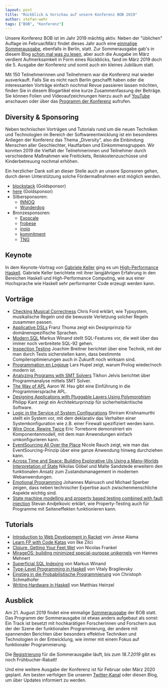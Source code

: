 ```yaml
---
layout: post
title: "Rückblick & Vorschau auf unsere Konferenz BOB 2019"
author: stefan-wehr
tags: ["BOB", "Konferenz"]
---
```


Unsere Konferenz BOB ist im Jahr 2019 mächtig aktiv. Neben der "üblichen" Auflage im Februar/März findet dieses Jahr auch eine
[einmalige Sommerausgabe](https://bobkonf.de/2019-summer/),
ebenfalls in Berlin, statt. Zur Sommerausgabe gab's in diesem Blog
[schon mal was zu lesen](https://funktionale-programmierung.de/2019/06/19/summer-bob.html), aber auch die Ausgabe im März verdient Aufmerksamkeit
in Form eines Rückblicks, fand im März 2019
doch die 5. Ausgabe der Konferenz und somit auch ein kleines Jubiläum
statt.

<!-- more start -->

Mit 150 Teilnehmerinnen und Teilnehmern war die Konferenz mal wieder
ausverkauft. Falls Sie es nicht nach Berlin geschafft haben oder
die interessanten Vorträge einfach nochmal Revue passieren lassen
möchten, finden Sie in diesem Blogartikel eine kurze Zusammenfassung
der Beiträge. Sie können Folien und Videoaufzeichnungen hierzu auch auf
[YouTube](https://www.youtube.com/channel/UC2svxmX1Bfyaln2bs9ZsyGA) anschauen oder über das
[Programm der Konferenz](https://bobkonf.de/2019/de/program.html) aufrufen.

Diversity & Sponsoring
---------

Neben technischen Vorträgen und Tutorials rund um die neuen Techniken und Technologien im Bereich der Softwareentwicklung ist ein besonderes Anliegen der Konferenz das Thema „Diversity“, also die Einbindung Menschen aller Geschlechter, Hautfarben und Einkommensgruppen. Wir konnten 2019 die Vielfalt der Teilnehmerinnen und Teilnehmer durch verschiedene Maßnahmen wie
Freitickets, Reiskostenzuschüsse und Kinderbetreuung nochmal erhöhen.

Ein herzlicher Dank soll an dieser Stelle auch an unsere Sponsoren gehen, durch
deren Unterstützung solche Fördermaßnahmen erst möglich werden.

* [blockstack](https://blockstack.org/) (Goldsponsor)
* [here](https://here.com/) (Goldsponsor)
* Silbersponsoren:
  * [INNOQ](https://www.innoq.com/de/)
  * [Wunderdog](https://wunder.dog/)
* Bronzesponsoren:
  * [Exoscale](https://www.exoscale.ch/)
  * [frobese](https://frobese.de/)
  * [inoio](https://inoio.de/)
  * [kommitment](https://www.kommitment.works/)
  * [TNG](https://www.tngtech.com/)

Keynote
-------

In dem Keynote-Vortrag von [Gabriele Keller](https://www.uu.nl/medewerkers/GKKeller) ging es um [High-Performance Haskell](https://bobkonf.de/2019/keller.html). Gabriele Keller berichtete mit
ihrer langjährigen Erfahrung
in den Bereichen Haskell und High-Performance Computing, wie aus einer Hochsprache wie Haskell sehr performanter Code erzeugt werden kann.

Vorträge
--------

* [Checking Musical Correctness](https://bobkonf.de/2019/ford.html) Chris Ford erklärt, wie Typsystem, musikalische Regeln und die bewusste Verletzung solcher Regeln zusammen passen.
* [Applicative DSLs](https://bobkonf.de/2019/thoma.html) Franz Thoma zeigt ein Designprinzip
für domänenspezifische Sprachen.
* [Modern SQL](https://bobkonf.de/2019/winand-talk.html) Markus Winand stellt SQL-Features vor,
die weit über das immer noch verbreitete SQL-92 gehen.
* [Inspection Testing](https://bobkonf.de/2019/breitner.html) Joachim Breitner berichtet über eine Technik, mit der man durch Tests sicherstellen kann, dass bestimmte Compileroptimierungen
auch in Zukunft noch wirksam sind.
* [Programmation en Logique](https://bobkonf.de/2019/hupel.html) Lars Hupel zeigt, warum Prolog
wieder/noch modern ist.
* [Analyzing Programs with SMT Solvers](https://bobkonf.de/2019/jelvis.html) Tikhon Jelvis berichtet
über Programmanalyse mittels SMT Solver.
* [The Way of APL](https://bobkonf.de/2019/hsu.html) Aaron W. Hsu gibt eine Einführung
in die Programmiersprache APL.
* [Designing Applications with Pluggable Layers Using Polymorphism](https://bobkonf.de/2019/kant.html) Philipp Kant zeigt ein Architekturprinzip für sicherheitskritische Software.
* [Logic in the Service of System Configurations](https://bobkonf.de/2019/krishnamurthi.html) Shriram Krishnamurthi stellt ein System vor, mit dem deklarativ das Verhalten einer Systemkonfiguration wie z.B. einer Firewall spezifiziert werden kann.
* [Wire Once, Rewire Twice](https://bobkonf.de/2019/torreborre.html) Eric Torreborre demonstriert
ein Komponentenmodell, mit dem man Anwendungen einfach umkonfigurieren kann.
* [EventSourcing All Over the Place](https://bobkonf.de/2019/rauch.html) Nicole Rauch zeigt, wie
man das EventSourcing-Prinzip über eine ganze Anwendung hinweg durchziehen kann.
* [Across Time and Space: Building Explorative UIs Using a Many-Worlds Interpretation of State](https://bobkonf.de/2019/goebel-sandstede.html) Nikolas Göbel und Malte Sandstede erweitern
den funktionalen Ansatz zum Zustandsmanagement in modernen Webanwendungen.
* [Emotional Programming](https://bobkonf.de/2019/mainusch-sperber.html) Johannes Mainusch und Michael Sperber zeigen, dass neben technischer Expertise auch zwischenmenschliche Aspekte wichtig sind.
* [State machine modelling and property based testing combined with fault injection](https://bobkonf.de/2019/andjelkovic.html) Stevan Andjelkovic erklärt, wie Property-Testing auch für
Programme mit Seiteneffekten funktionieren kann.

Tutorials
---------

* [Introduction to Web Development in Racket](https://bobkonf.de/2019/alama.html) von Jesse Alama
* [Learn FP with Code Katas](https://bobkonf.de/2019/zilci.html) von İlke Zilci
* [Clojure, Getting Your Feet Wet](https://bobkonf.de/2019/frankel.html) von Nicolas Frankel
* [MirageOS: building minimized special-purpose unikernels](https://bobkonf.de/2019/mehnert.html) von Hannes Mehnert
* [Superficial SQL Indexing](https://bobkonf.de/2019/winand-tutorial.html) von Markus Winand
* [Type-Level Programming in Haskell](https://bobkonf.de/2019/bragilevsky.html) von Vitaly Bragilevsky
* [Einstieg in die Probabilistische Programmierung](https://bobkonf.de/2019/schmalhofer.html) von Christoph Schmalhofer
* [Writing Hardware in Haskell](https://bobkonf.de/2019/heinzel.html) von Matthias Heinzel

Ausblick
--------

Am 21. August 2019 findet eine einmalige [Sommerausgabe](https://bobkonf.de/2019-summer/)
der BOB statt. Das Programm der Sommerausgabe ist etwas anders aufgebaut als sonst: Ein Track ist besetzt mit hochkarätigen Forscherinnen und Forschern aus der der Szene der funktionalen Programmierung, der andere mit spannenden Berichten über besonders effektive Techniken und Technologien in der Entwicklung, wie immer mit einem Fokus auf funktionaler Programmierung.

Die [Registrierung](https://bobkonf.de/2019-summer/registration.html) für die Sommerausgabe
läuft, bis zum *18.7.2019* gibt es noch Frühbucher-Rabatt!

Und eine weitere Ausgabe der Konferenz ist für Februar oder März 2020 geplant. Am besten verfolgen Sie unseren [Twitter-Kanal](https://twitter.com/BOBKonf) oder diesen Blog, um über
Updates informiert zu werden.
